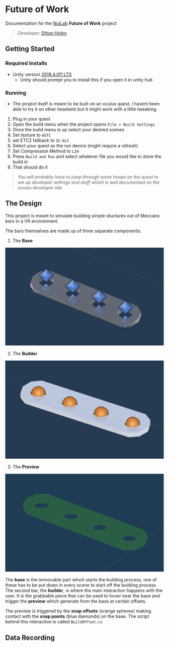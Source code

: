 # Future of Work

Documentation for the [NuiLab](https://nuilab.org/) **Future of Work** project

> *Developer: [Ethan Holen](https://github.com/EthanHolen/)*

## Getting Started

### Required Installs

* Unity version [2019.4.0f1 LTS](https://unity3d.com/get-unity/download/archive)
  + Unity should prompt you to install this if you open it in unity hub

### Running

* The project itself is meant to be built on an oculus quest, i havent been able to try it on other headsets but it might work with a little tweaking.

1. Plug in your quest
2. Open the build menu when the project opens `File > Build Settings`
3. Once the build menu is up select your desired scenes
4. Set texture to `ASTC`
5. set ETC2 fallback to `32-bit`
6. Select your quest as the run device (might require a refresh)
7. Set Compression Method to `LZ4`
8. Press `Build and Run` and select whatever file you would like to store the build in
9. That should do it

 > *You will probably have to jump through some hoops on the quest to set up developer settings and stuff which is well documented on the oculus developer site*

## The Design

This project is meant to simulate building simple stuctures out of Meccano bars in a VR environment.

The bars themselves are made up of three separate components:

1. The **Base**

![](./readme-images/4base.jpeg)

2. The **Builder**

![](./readme-images/4builder.jpeg)

3. The **Preview**

![](./readme-images/4preview.jpeg)

The **base** is the immovable part which starts the building process, one of these has to be put down in every scene to start off the building process. The second bar, the **builder**, is where the main interaction happens with the user. It is the grabbable piece that can be used to hover near the base and trigger the **preview** which generate from the base at certain offsets.

The preview is triggered by the **snap offsets** (orange spheres) making contact with the **snap points** (blue diamonds) on the base. The script behind this interaction is called `BuildOffset.cs`



## Data Recording

<!-- TODO: Document the data recording process -->